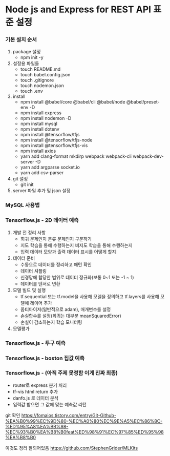 # Node js and Express for REST API 표준 설정
### 기본 설치 순서
1. package 설정
    - npm init -y
2. 설정용 파일들
    - touch README.md
    - touch babel.config.json
    - touch .gitignore
    - touch nodemon.json
    - touch .env
3. install 
    - npm install @babel/core @babel/cli @babel/node @babel/preset-env -D
    - npm install express
    - npm install nodemon -D
    - npm install mysql
    - npm install dotenv
	- npm install @tensorflow/tfjs
	- npm install @tensorflow/tfjs-node
	- npm install @tensorflow/tfjs-vis
	- npm install axios
	- yarn add clang-format mkdirp webpack webpack-cli webpack-dev-server -D
	- yarn add argparse socket.io
	- yarn add csv-parser
4. git 설정
    - git init
5. server 파일 추가 및 json 설정 


### MySQL 사용법

### Tensorflow.js - 2D 데이터 예측
1. 개발 전 정리 사항
	- 회귀 문제인지 분류 문제인지 구분하기
	- 지도 학습을 통해 수행하는지 비지도 학습을 통해 수행하는지 
	- 입력 데이터 모양과 출력 데이터 표시를 어떻게 할지
2. 데이터 준비
	- 수동으로 데이터를 정리하고 패턴 확인
	- 데이터 셔플링
	- 신경망에 합당한 범위로 데이터 정규화(보통 0~1 또는 -1 ~ 1)
	- 데이터를 텐서로 변환
3. 모델 빌드 및 실행
	- tf.sequential 또는 tf.model을 사용해 모델을 정의하고 tf.layers를 사용해 모델에 레이어 추가
	- 옵티마이저(일반적으로 adam), 매개변수를 설정
	- 손실합수를 설정(회귀는 대부분 meanSquaredError)
	- 손실이 감소하는지 학습 모니터링
4. 모델평가

### Tensorflow.js - 투구 예측
### Tensorflow.js - boston 집값 예측
### Tensorflow.js - (아직 주제 못정함 이게 진짜 최종)
- router로 express 분기 처리
- tf-vis html return 추가
- danfo.js 로 데이터 분석
- 입력값 받으면 그 값에 맞는 예측값 리턴


git 확인
https://fomaios.tistory.com/entry/Git-Github-%EA%B0%99%EC%9D%80-%EC%A0%80%EC%9E%A5%EC%86%8C-%ED%95%A8%EA%BB%98-%EC%93%B0%EA%B8%B0feat%ED%98%91%EC%97%85%ED%95%98%EA%B8%B0

이것도 정리 잘되어있음
https://github.com/StephenGrider/MLKits